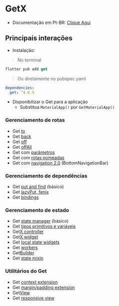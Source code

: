 # GetX

- Documentação em Pt-BR: [Clique Aqui](https://github.com/jonataslaw/getx/blob/master/README.pt-br.md)

## Principais interações
- Instalação:
> No terminal
```dart
flutter pub add get
```
> Ou diretamente no pubspec.yaml
```yaml
dependencies:
  get: ^4.6.5
```
- Disponibilizar o Get para a aplicação
  - Substitua `MaterialApp()` por `GetMaterialApp()`

### Gerenciamento de rotas
- Get [to](./Rotas/To.md)
- Get [back](./Rotas/Back.md)
- Get [off](./Rotas/Off.md)
- Get [offAll](./Rotas/OffAll.md)
- Get com [parâmetros](./Rotas/Enviando_Paramentros.md)
- Get com [rotas nomeadas](./Rotas/Rotas_Nomeadas.md)
- Get com [navigation 2.0](./Rotas/Navigation20.md) (BottomNavigationBar)

### Gerenciamento de dependências
- Get [put and find](./GerenciamentoDeDependencias/basico_put_find.md) (básico)
- Get [lazyPut, fenix](./GerenciamentoDeDependencias/lazyput_fenix.md)
- Get [bindings](./GerenciamentoDeDependencias/Bindings/Descricao.md)

### Gerenciamento de estado
- Get [state manager](./GerenciamentoDeEstado/basico_state_manager.md) (básico)
- Get [tipos primitivos e variáveis](./GerenciamentoDeEstado/tipos_primitivos_variaveis.md)
- Get[X controller](./GerenciamentoDeEstado/getx_controller.md)
- Get[X widget](./GerenciamentoDeEstado/getx_widget.md)
- Get [local state widgets](./GerenciamentoDeEstado/local_state.md)
- Get [workers](./GerenciamentoDeEstado/workers.md)
- Get[Builder](./GerenciamentoDeEstado/getbuilder.md)
- Get [state mixin](./GerenciamentoDeEstado/state_mixin.md)

### Utilitários do Get
- Get [context extension](./GetUtils/context_extension.md)
- Get [margin/padding extension](./GetUtils/margin_padding_extension.md)
- Get[View](./GetUtils/get_view.md)
- Get [responsive view](./GetUtils/responsive_view.md)